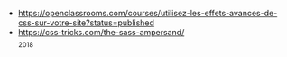 + https://openclassrooms.com/courses/utilisez-les-effets-avances-de-css-sur-votre-site?status=published<br/>
+ https://css-tricks.com/the-sass-ampersand/<br/>
<sub>2018</sub>
